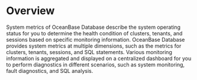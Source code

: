 # Overview

System metrics of OceanBase Database describe the system operating status for you to determine the health condition of clusters, tenants, and sessions based on specific monitoring information. OceanBase Database provides system metrics at multiple dimensions, such as the metrics for clusters, tenants, sessions, and SQL statements. Various monitoring information is aggregated and displayed on a centralized dashboard for you to perform diagnostics in different scenarios, such as system monitoring, fault diagnostics, and SQL analysis.